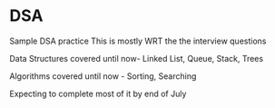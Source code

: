 # DSA
Sample DSA practice 
This is mostly WRT the the interview questions

Data Structures covered until now- Linked List, Queue, Stack, Trees

Algorithms covered until now - Sorting, Searching

Expecting to complete most of it by end of July
